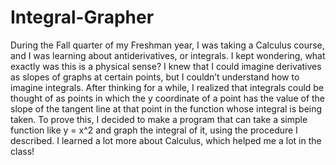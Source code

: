 # Integral-Grapher
During the Fall quarter of my Freshman year, I was taking a Calculus course, and I was learning about antiderivatives, or integrals. I kept wondering, what exactly was this is a physical sense? I knew that I could imagine derivatives as slopes of graphs at certain points, but I couldn’t understand how to imagine integrals. After thinking for a while, I realized that integrals could be thought of as points in which the y coordinate of a point has the value of the slope of the tangent line at that point in the function whose integral is being taken. To prove this, I decided to make a program that can take a simple function like y = x^2 and graph the integral of it, using the procedure I described. I learned a lot more about Calculus, which helped me a lot in the class!
